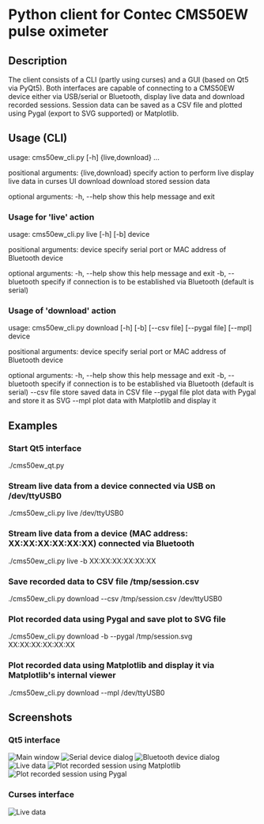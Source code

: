 # Python client for Contec CMS50EW pulse oximeter

## Description

The client consists of a CLI (partly using curses) and a GUI (based on Qt5 via PyQt5). Both interfaces are capable of connecting to a CMS50EW device either via USB/serial or Bluetooth, display live data and download recorded sessions. Session data can be saved as a CSV file and plotted using Pygal (export to SVG supported) or Matplotlib.

## Usage (CLI)
usage: cms50ew_cli.py [-h] {live,download} ...

positional arguments:
  {live,download}  specify action to perform
    live           display live data in curses UI
    download       download stored session data

optional arguments:
  -h, --help       show this help message and exit

### Usage for 'live' action
usage: cms50ew_cli.py live [-h] [-b] device

positional arguments:
  device           specify serial port or MAC address of Bluetooth device

optional arguments:
  -h, --help       show this help message and exit
  -b, --bluetooth  specify if connection is to be established via Bluetooth
                   (default is serial)

### Usage of 'download' action
usage: cms50ew_cli.py download [-h] [-b] [--csv file] [--pygal file] [--mpl]
                               device

positional arguments:
  device           specify serial port or MAC address of Bluetooth device

optional arguments:
  -h, --help       show this help message and exit
  -b, --bluetooth  specify if connection is to be established via Bluetooth
                   (default is serial)
  --csv file       store saved data in CSV file
  --pygal file     plot data with Pygal and store it as SVG
  --mpl            plot data with Matplotlib and display it
            
## Examples

### Start Qt5 interface
./cms50ew_qt.py

### Stream live data from a device connected via USB on /dev/ttyUSB0
./cms50ew_cli.py live /dev/ttyUSB0

### Stream live data from a device (MAC address: XX:XX:XX:XX:XX:XX) connected via Bluetooth
./cms50ew_cli.py live -b XX:XX:XX:XX:XX:XX

### Save recorded data to CSV file /tmp/session.csv
./cms50ew_cli.py download --csv /tmp/session.csv /dev/ttyUSB0

### Plot recorded data using Pygal and save plot to SVG file
./cms50ew_cli.py download -b --pygal /tmp/session.svg XX:XX:XX:XX:XX:XX

### Plot recorded data using Matplotlib and display it via Matplotlib's internal viewer
./cms50ew_cli.py download --mpl /dev/ttyUSB0

## Screenshots

### Qt5 interface
![Main window](screenshots/main_window.png)
![Serial device dialog](screenshots/device_serial.png)
![Bluetooth device dialog](screenshots/device_bt.png)
![Live data](screenshots/live_data_qt.png)
![Plot recorded session using Matplotlib](screenshots/recorded_matplotlib.png)
![Plot recorded session using Pygal](screenshots/recorded_pygal.png)

### Curses interface
![Live data](screenshots/live_data_curses.png)

